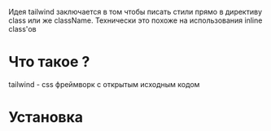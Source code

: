 Идея tailwind заключается в том чтобы писать стили прямо в директиву class или же className. Технически это похоже на использования inline class'ов 
# Что такое ?
tailwind - css фреймворк с открытым исходным кодом
# Установка 
